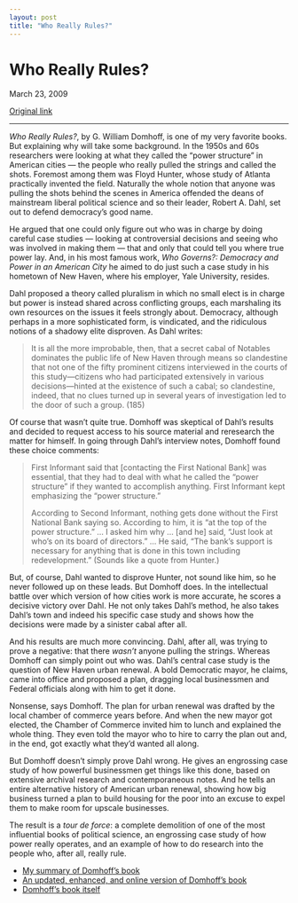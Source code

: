 ```yaml
---
layout: post
title: "Who Really Rules?"
---
```

Who Really Rules?
=================

March 23, 2009

[Original link](http://www.aaronsw.com/weblog/whoreallyrules)

* * * * *

*Who Really Rules?*, by G. William Domhoff, is one of my very favorite
books. But explaining why will take some background. In the 1950s and
60s researchers were looking at what they called the “power structure”
in American cities — the people who really pulled the strings and called
the shots. Foremost among them was Floyd Hunter, whose study of Atlanta
practically invented the field. Naturally the whole notion that anyone
was pulling the shots behind the scenes in America offended the deans of
mainstream liberal political science and so their leader, Robert A.
Dahl, set out to defend democracy’s good name.

He argued that one could only figure out who was in charge by doing
careful case studies — looking at controversial decisions and seeing who
was involved in making them — that and only that could tell you where
true power lay. And, in his most famous work, *Who Governs?: Democracy
and Power in an American City* he aimed to do just such a case study in
his hometown of New Haven, where his employer, Yale University, resides.

Dahl proposed a theory called pluralism in which no small elect is in
charge but power is instead shared across conflicting groups, each
marshaling its own resources on the issues it feels strongly about.
Democracy, although perhaps in a more sophisticated form, is vindicated,
and the ridiculous notions of a shadowy elite disproven. As Dahl writes:

> It is all the more improbable, then, that a secret cabal of Notables
> dominates the public life of New Haven through means so clandestine
> that not one of the fifty prominent citizens interviewed in the courts
> of this study—citizens who had participated extensively in various
> decisions—hinted at the existence of such a cabal; so clandestine,
> indeed, that no clues turned up in several years of investigation led
> to the door of such a group. (185)

Of course that wasn’t quite true. Domhoff was skeptical of Dahl’s
results and decided to request access to his source material and
reresearch the matter for himself. In going through Dahl’s interview
notes, Domhoff found these choice comments:

> First Informant said that [contacting the First National Bank] was
> essential, that they had to deal with what he called the “power
> structure” if they wanted to accomplish anything. First Informant kept
> emphasizing the “power structure.”
>
> According to Second Informant, nothing gets done without the First
> National Bank saying so. According to him, it is “at the top of the
> power structure.” … I asked him why … [and he] said, “Just look at
> who’s on its board of directors.” … He said, “The bank’s support is
> necessary for anything that is done in this town including
> redevelopment.” (Sounds like a quote from Hunter.)

But, of course, Dahl wanted to disprove Hunter, not sound like him, so
he never followed up on these leads. But Domhoff does. In the
intellectual battle over which version of how cities work is more
accurate, he scores a decisive victory over Dahl. He not only takes
Dahl’s method, he also takes Dahl’s town and indeed his specific case
study and shows how the decisions were made by a sinister cabal after
all.

And his results are much more convincing. Dahl, after all, was trying to
prove a negative: that there *wasn’t* anyone pulling the strings.
Whereas Domhoff can simply point out who was. Dahl’s central case study
is the question of New Haven urban renewal. A bold Democratic mayor, he
claims, came into office and proposed a plan, dragging local businessmen
and Federal officials along with him to get it done.

Nonsense, says Domhoff. The plan for urban renewal was drafted by the
local chamber of commerce years before. And when the new mayor got
elected, the Chamber of Commerce invited him to lunch and explained the
whole thing. They even told the mayor who to hire to carry the plan out
and, in the end, got exactly what they’d wanted all along.

But Domhoff doesn’t simply prove Dahl wrong. He gives an engrossing case
study of how powerful businessmen get things like this done, based on
extensive archival research and contemporaneous notes. And he tells an
entire alternative history of American urban renewal, showing how big
business turned a plan to build housing for the poor into an excuse to
expel them to make room for upscale businesses.

The result is a *tour de force*: a complete demolition of one of the
most influential books of political science, an engrossing case study of
how power really operates, and an example of how to do research into the
people who, after all, really rule.

-   [My summary of Domhoff’s
    book](http://sciencethatmatters.com/archives/25)
-   [An updated, enhanced, and online version of Domhoff’s
    book](http://sociology.ucsc.edu/whorulesamerica/power/new_haven.html)
-   [Domhoff’s book
    itself](http://openlibrary.org/b/OL8091744M/Who-Really-Rules%3F)

